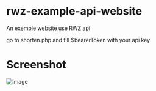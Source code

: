# rwz-example-api-website
An exemple website use RWZ api

go to shorten.php and fill $bearerToken with your api key  

# Screenshot
![image](https://github.com/trisout78/rwz-example-api-website/assets/81978700/6b95970a-f232-4c85-bfce-76ed54b3b8ec)
